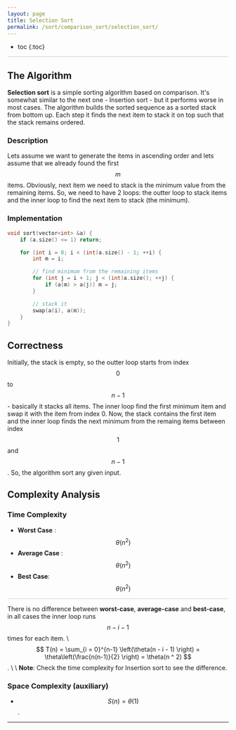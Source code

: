 ```yaml
---
layout: page
title: Selection Sort
permalink: /sort/comparison_sort/selection_sort/
---
```


* toc
{:toc}

<hr style="height:1px; border:none; color:#ccc; background-color:#ccc;">

## The Algorithm

**Selection sort** is a simple sorting algorithm based on comparison. It's somewhat similar to the next one - Insertion sort - but it performs worse in most cases. The algorithm builds the sorted sequence as a sorted stack from bottom up. Each step it finds the next item to stack it on top such that the stack remains ordered.

### Description

Lets assume we want to generate the items in ascending order and lets assume that we already found the first $$ m $$ items. Obviously, next item we need to stack is the minimum value from the remaining items. So, we need to have 2 loops: the outter loop to stack items and the inner loop to find the next item to stack (the minimum).

### Implementation

```cpp
void sort(vector<int> &a) {
    if (a.size() <= 1) return;

    for (int i = 0; i < (int)a.size() - 1; ++i) {
        int m = i;

        // find minimum from the remaining items
        for (int j = i + 1; j < (int)a.size(); ++j) {
            if (a(m) > a(j)) m = j;
        }

        // stack it
        swap(a(i), a(m));
    }
}
```
## Correctness

Initially, the stack is empty, so the outter loop starts from index $$ 0 $$ to $$ n - 1 $$ - basically it stacks all items. The inner loop find the first minimum item and swap it with the item from index 0. Now, the stack contains the first item and the inner loop finds the next minimum from the remaing items between index $$ 1 $$ and $$ n - 1 $$. So, the algorithm sort any given input.

## Complexity Analysis

### Time Complexity

 * **Worst Case** : $$ \theta(n^2) $$
 * **Average Case** : $$ \theta(n^2) $$
 * **Best Case**: $$ \theta(n^2) $$

<hr style="height:1px; border:none; color:#ccc; background-color:#ccc;">

There is no difference between **worst-case**, **average-case** and **best-case**, in all cases the inner loop runs $$ n - i - 1 $$ times for each item. \\
$$ T(n) = \sum_{i = 0}^{n-1} \left(\theta(n - i - 1) \right) = \theta\left(\frac{n(n-1)}{2} \right) = \theta(n ^ 2) $$. \\
\\
**Note**: Check the time complexity for Insertion sort to see the difference.

### Space Complexity (auxiliary)

 * $$ S(n) = \theta(1) $$.

---